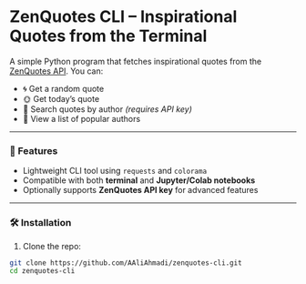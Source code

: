 # ZenQuotes CLI – Inspirational Quotes from the Terminal

A simple Python program that fetches inspirational quotes from the [ZenQuotes API](https://zenquotes.io/). You can:

- 🌀 Get a random quote  
- 🌞 Get today’s quote  
- 🧠 Search quotes by author *(requires API key)*  
- 🧾 View a list of popular authors

---

### 🚀 Features

- Lightweight CLI tool using `requests` and `colorama`
- Compatible with both **terminal** and **Jupyter/Colab notebooks**
- Optionally supports **ZenQuotes API key** for advanced features

---

### 🛠️ Installation

1. Clone the repo:

```bash
git clone https://github.com/AAliAhmadi/zenquotes-cli.git
cd zenquotes-cli
